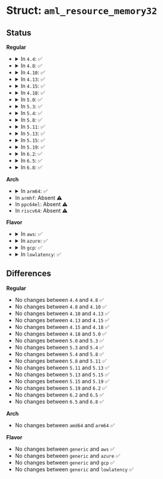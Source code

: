 # Struct: <code>aml_resource_memory32</code>

## Status
<b>Regular</b>
<ul>
<li>
<details>
<summary>In <code>4.4</code>: ✅</summary>

```c
struct aml_resource_memory32 {
    u8 descriptor_type;
    u16 resource_length;
    u8 flags;
    u32 minimum;
    u32 maximum;
    u32 alignment;
    u32 address_length;
};
```
</details>
</li>
<li>
<details>
<summary>In <code>4.8</code>: ✅</summary>

```c
struct aml_resource_memory32 {
    u8 descriptor_type;
    u16 resource_length;
    u8 flags;
    u32 minimum;
    u32 maximum;
    u32 alignment;
    u32 address_length;
};
```
</details>
</li>
<li>
<details>
<summary>In <code>4.10</code>: ✅</summary>

```c
struct aml_resource_memory32 {
    u8 descriptor_type;
    u16 resource_length;
    u8 flags;
    u32 minimum;
    u32 maximum;
    u32 alignment;
    u32 address_length;
};
```
</details>
</li>
<li>
<details>
<summary>In <code>4.13</code>: ✅</summary>

```c
struct aml_resource_memory32 {
    u8 descriptor_type;
    u16 resource_length;
    u8 flags;
    u32 minimum;
    u32 maximum;
    u32 alignment;
    u32 address_length;
};
```
</details>
</li>
<li>
<details>
<summary>In <code>4.15</code>: ✅</summary>

```c
struct aml_resource_memory32 {
    u8 descriptor_type;
    u16 resource_length;
    u8 flags;
    u32 minimum;
    u32 maximum;
    u32 alignment;
    u32 address_length;
};
```
</details>
</li>
<li>
<details>
<summary>In <code>4.18</code>: ✅</summary>

```c
struct aml_resource_memory32 {
    u8 descriptor_type;
    u16 resource_length;
    u8 flags;
    u32 minimum;
    u32 maximum;
    u32 alignment;
    u32 address_length;
};
```
</details>
</li>
<li>
<details>
<summary>In <code>5.0</code>: ✅</summary>

```c
struct aml_resource_memory32 {
    u8 descriptor_type;
    u16 resource_length;
    u8 flags;
    u32 minimum;
    u32 maximum;
    u32 alignment;
    u32 address_length;
};
```
</details>
</li>
<li>
<details>
<summary>In <code>5.3</code>: ✅</summary>

```c
struct aml_resource_memory32 {
    u8 descriptor_type;
    u16 resource_length;
    u8 flags;
    u32 minimum;
    u32 maximum;
    u32 alignment;
    u32 address_length;
};
```
</details>
</li>
<li>
<details>
<summary>In <code>5.4</code>: ✅</summary>

```c
struct aml_resource_memory32 {
    u8 descriptor_type;
    u16 resource_length;
    u8 flags;
    u32 minimum;
    u32 maximum;
    u32 alignment;
    u32 address_length;
};
```
</details>
</li>
<li>
<details>
<summary>In <code>5.8</code>: ✅</summary>

```c
struct aml_resource_memory32 {
    u8 descriptor_type;
    u16 resource_length;
    u8 flags;
    u32 minimum;
    u32 maximum;
    u32 alignment;
    u32 address_length;
};
```
</details>
</li>
<li>
<details>
<summary>In <code>5.11</code>: ✅</summary>

```c
struct aml_resource_memory32 {
    u8 descriptor_type;
    u16 resource_length;
    u8 flags;
    u32 minimum;
    u32 maximum;
    u32 alignment;
    u32 address_length;
};
```
</details>
</li>
<li>
<details>
<summary>In <code>5.13</code>: ✅</summary>

```c
struct aml_resource_memory32 {
    u8 descriptor_type;
    u16 resource_length;
    u8 flags;
    u32 minimum;
    u32 maximum;
    u32 alignment;
    u32 address_length;
};
```
</details>
</li>
<li>
<details>
<summary>In <code>5.15</code>: ✅</summary>

```c
struct aml_resource_memory32 {
    u8 descriptor_type;
    u16 resource_length;
    u8 flags;
    u32 minimum;
    u32 maximum;
    u32 alignment;
    u32 address_length;
};
```
</details>
</li>
<li>
<details>
<summary>In <code>5.19</code>: ✅</summary>

```c
struct aml_resource_memory32 {
    u8 descriptor_type;
    u16 resource_length;
    u8 flags;
    u32 minimum;
    u32 maximum;
    u32 alignment;
    u32 address_length;
};
```
</details>
</li>
<li>
<details>
<summary>In <code>6.2</code>: ✅</summary>

```c
struct aml_resource_memory32 {
    u8 descriptor_type;
    u16 resource_length;
    u8 flags;
    u32 minimum;
    u32 maximum;
    u32 alignment;
    u32 address_length;
};
```
</details>
</li>
<li>
<details>
<summary>In <code>6.5</code>: ✅</summary>

```c
struct aml_resource_memory32 {
    u8 descriptor_type;
    u16 resource_length;
    u8 flags;
    u32 minimum;
    u32 maximum;
    u32 alignment;
    u32 address_length;
};
```
</details>
</li>
<li>
<details>
<summary>In <code>6.8</code>: ✅</summary>

```c
struct aml_resource_memory32 {
    u8 descriptor_type;
    u16 resource_length;
    u8 flags;
    u32 minimum;
    u32 maximum;
    u32 alignment;
    u32 address_length;
};
```
</details>
</li>
</ul>
<b>Arch</b>
<ul>
<li>
<details>
<summary>In <code>arm64</code>: ✅</summary>

```c
struct aml_resource_memory32 {
    u8 descriptor_type;
    u16 resource_length;
    u8 flags;
    u32 minimum;
    u32 maximum;
    u32 alignment;
    u32 address_length;
};
```
</details>
</li>
<li>
In <code>armhf</code>: Absent ⚠️
</li>
<li>
In <code>ppc64el</code>: Absent ⚠️
</li>
<li>
In <code>riscv64</code>: Absent ⚠️
</li>
</ul>
<b>Flavor</b>
<ul>
<li>
<details>
<summary>In <code>aws</code>: ✅</summary>

```c
struct aml_resource_memory32 {
    u8 descriptor_type;
    u16 resource_length;
    u8 flags;
    u32 minimum;
    u32 maximum;
    u32 alignment;
    u32 address_length;
};
```
</details>
</li>
<li>
<details>
<summary>In <code>azure</code>: ✅</summary>

```c
struct aml_resource_memory32 {
    u8 descriptor_type;
    u16 resource_length;
    u8 flags;
    u32 minimum;
    u32 maximum;
    u32 alignment;
    u32 address_length;
};
```
</details>
</li>
<li>
<details>
<summary>In <code>gcp</code>: ✅</summary>

```c
struct aml_resource_memory32 {
    u8 descriptor_type;
    u16 resource_length;
    u8 flags;
    u32 minimum;
    u32 maximum;
    u32 alignment;
    u32 address_length;
};
```
</details>
</li>
<li>
<details>
<summary>In <code>lowlatency</code>: ✅</summary>

```c
struct aml_resource_memory32 {
    u8 descriptor_type;
    u16 resource_length;
    u8 flags;
    u32 minimum;
    u32 maximum;
    u32 alignment;
    u32 address_length;
};
```
</details>
</li>
</ul>

## Differences
<b>Regular</b>
<ul>
<li>
No changes between <code>4.4</code> and <code>4.8</code> ✅
</li>
<li>
No changes between <code>4.8</code> and <code>4.10</code> ✅
</li>
<li>
No changes between <code>4.10</code> and <code>4.13</code> ✅
</li>
<li>
No changes between <code>4.13</code> and <code>4.15</code> ✅
</li>
<li>
No changes between <code>4.15</code> and <code>4.18</code> ✅
</li>
<li>
No changes between <code>4.18</code> and <code>5.0</code> ✅
</li>
<li>
No changes between <code>5.0</code> and <code>5.3</code> ✅
</li>
<li>
No changes between <code>5.3</code> and <code>5.4</code> ✅
</li>
<li>
No changes between <code>5.4</code> and <code>5.8</code> ✅
</li>
<li>
No changes between <code>5.8</code> and <code>5.11</code> ✅
</li>
<li>
No changes between <code>5.11</code> and <code>5.13</code> ✅
</li>
<li>
No changes between <code>5.13</code> and <code>5.15</code> ✅
</li>
<li>
No changes between <code>5.15</code> and <code>5.19</code> ✅
</li>
<li>
No changes between <code>5.19</code> and <code>6.2</code> ✅
</li>
<li>
No changes between <code>6.2</code> and <code>6.5</code> ✅
</li>
<li>
No changes between <code>6.5</code> and <code>6.8</code> ✅
</li>
</ul>
<b>Arch</b>
<ul>
<li>
No changes between <code>amd64</code> and <code>arm64</code> ✅
</li>
</ul>
<b>Flavor</b>
<ul>
<li>
No changes between <code>generic</code> and <code>aws</code> ✅
</li>
<li>
No changes between <code>generic</code> and <code>azure</code> ✅
</li>
<li>
No changes between <code>generic</code> and <code>gcp</code> ✅
</li>
<li>
No changes between <code>generic</code> and <code>lowlatency</code> ✅
</li>
</ul>
